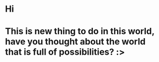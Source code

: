 # Hi

# This is new thing to do in this world, have you thought about the world that is full of possibilities? :>
